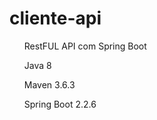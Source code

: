 # cliente-api
<ul>RestFUL API com Spring Boot </ul>
<ul>Java 8 </ul>
<ul>Maven 3.6.3 </ul>
<ul>Spring Boot 2.2.6 </ul>